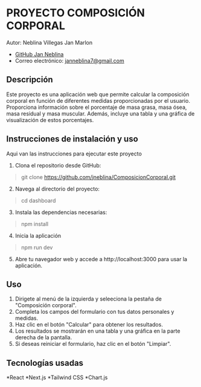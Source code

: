 # PROYECTO COMPOSICIÓN CORPORAL

Autor: Neblina Villegas Jan Marlon

- [GitHub Jan Neblina](https://github.com/jneblina)
- Correo electrónico: janneblina7@gmail.com

## Descripción
Este proyecto es una aplicación web que permite calcular la composición corporal en función de diferentes medidas proporcionadas por el usuario. Proporciona información sobre el porcentaje de masa grasa, masa ósea, masa residual y masa muscular. Además, incluye una tabla y una gráfica de visualización de estos porcentajes.

## Instrucciones de instalación y uso

Aqui van las instrucciones para ejecutar este proyecto

1. Clona el repositorio desde GitHub:

> git clone https://github.com/jneblina/ComposicionCorporal.git

2. Navega al directorio del proyecto:

> cd dashboard

3. Instala las dependencias necesarias:

> npm install

4. Inicia la aplicación

> npm run dev

5. Abre tu navegador web y accede a http://localhost:3000 para usar la aplicación.

## Uso
1. Dirigete al menú de la izquierda y seleeciona la pestaña de "Composición corporal".
2. Completa los campos del formulario con tus datos personales y medidas.
3. Haz clic en el botón "Calcular" para obtener los resultados.
4. Los resultados se mostrarán en una tabla y una gráfica en la parte derecha de la pantalla.
5. Si deseas reiniciar el formulario, haz clic en el botón "Limpiar".

## Tecnologías usadas
*React
*Next.js
*Tailwind CSS
*Chart.js
